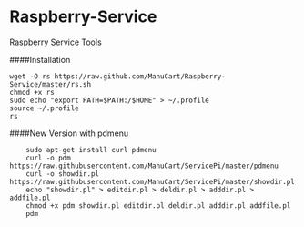Raspberry-Service
=================

Raspberry Service Tools

####Installation

    wget -O rs https://raw.github.com/ManuCart/Raspberry-Service/master/rs.sh
    chmod +x rs
    sudo echo "export PATH=$PATH:/$HOME" > ~/.profile
    source ~/.profile
    rs

####New Version with pdmenu
```
    sudo apt-get install curl pdmenu
    curl -o pdm https://raw.githubusercontent.com/ManuCart/ServicePi/master/pdmenu
    curl -o showdir.pl https://raw.githubusercontent.com/ManuCart/ServicePi/master/showdir.pl
    echo "showdir.pl" > editdir.pl > deldir.pl > adddir.pl > addfile.pl
    chmod +x pdm showdir.pl editdir.pl deldir.pl adddir.pl addfile.pl
    pdm
```
